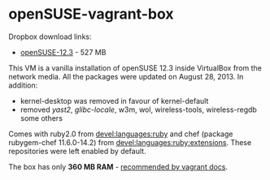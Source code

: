openSUSE-vagrant-box
====================

Dropbox download links:
 - [openSUSE-12.3](http://bit.ly/openSUSE-12-3-virtualbox-box) - 527 MB

This VM is a vanilla installation of openSUSE 12.3 inside VirtualBox from the network media. All the packages were updated on August 28, 2013. In addition:

  - kernel-desktop was removed in favour of kernel-default
  - removed *yast2*, *glibc-locale*, w3m, wol, wireless-tools, wireless-regdb some others

Comes with ruby2.0 from [devel:languages:ruby](https://build.opensuse.org/project/show?project=devel%3Alanguages%3Aruby%3Aextensions) and chef (package
  rubygem-chef 11.6.0-14.2) from
  [devel:languages:ruby:extensions](https://build.opensuse.org/project/show?project=devel%3Alanguages%3Aruby%3Aextensions). These
  repositories were left enabled by default.

  The box has only **360 MB RAM** - [recommended by vagrant docs](http://docs-v1.vagrantup.com/v1/docs/base_boxes.html).
